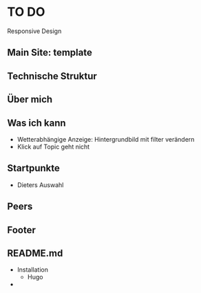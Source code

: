 # TO DO

Responsive Design

## Main Site: template


## Technische Struktur

## Über mich

## Was ich kann

- Wetterabhängige Anzeige: Hintergrundbild mit filter verändern
- Klick auf Topic geht nicht

## Startpunkte

- Dieters Auswahl

## Peers

## Footer

## README.md

- Installation
	- Hugo
- 

